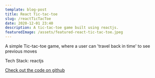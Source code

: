 ```yaml
---
template: blog-post
title: React Tic-tac-toe
slug: /reactTicTacToe
date: 2020-12-01 23:40
description: A tic-tac-toe game built using reactjs.
featuredImage: /assets/featured-react-tic-tac-toe.jpeg
---
```


A simple Tic-tac-toe game, where a user can 'travel back in time' to see previous moves

Tech Stack: reactjs

[Check out the code on github](https://github.com/josepwil/react-tic-tac-toe)
